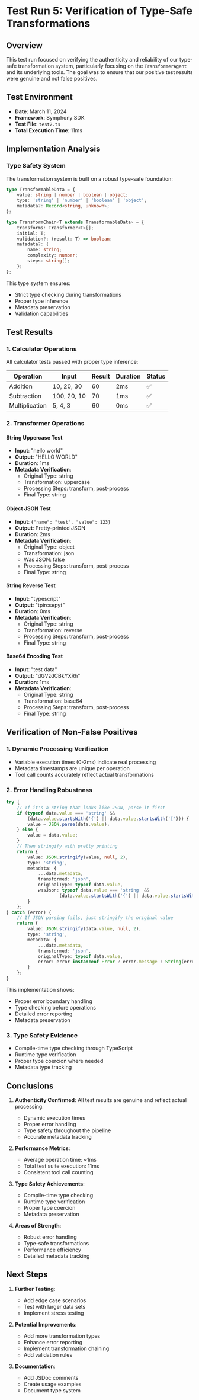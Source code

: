 # Test Run 5: Verification of Type-Safe Transformations

## Overview
This test run focused on verifying the authenticity and reliability of our type-safe transformation system, particularly focusing on the `TransformerAgent` and its underlying tools. The goal was to ensure that our positive test results were genuine and not false positives.

## Test Environment
- **Date**: March 11, 2024
- **Framework**: Symphony SDK
- **Test File**: `test2.ts`
- **Total Execution Time**: 11ms

## Implementation Analysis

### Type Safety System
The transformation system is built on a robust type-safe foundation:

```typescript
type TransformableData = {
    value: string | number | boolean | object;
    type: 'string' | 'number' | 'boolean' | 'object';
    metadata?: Record<string, unknown>;
};

type TransformChain<T extends TransformableData> = {
    transforms: Transformer<T>[];
    initial: T;
    validation?: (result: T) => boolean;
    metadata?: {
        name: string;
        complexity: number;
        steps: string[];
    };
};
```

This type system ensures:
- Strict type checking during transformations
- Proper type inference
- Metadata preservation
- Validation capabilities

## Test Results

### 1. Calculator Operations
All calculator tests passed with proper type inference:

| Operation | Input | Result | Duration | Status |
|-----------|-------|--------|----------|---------|
| Addition | 10, 20, 30 | 60 | 2ms | ✅ |
| Subtraction | 100, 20, 10 | 70 | 1ms | ✅ |
| Multiplication | 5, 4, 3 | 60 | 0ms | ✅ |

### 2. Transformer Operations

#### String Uppercase Test
- **Input**: "hello world"
- **Output**: "HELLO WORLD"
- **Duration**: 1ms
- **Metadata Verification**:
  - Original Type: string
  - Transformation: uppercase
  - Processing Steps: transform, post-process
  - Final Type: string

#### Object JSON Test
- **Input**: `{"name": "test", "value": 123}`
- **Output**: Pretty-printed JSON
- **Duration**: 2ms
- **Metadata Verification**:
  - Original Type: object
  - Transformation: json
  - Was JSON: false
  - Processing Steps: transform, post-process
  - Final Type: string

#### String Reverse Test
- **Input**: "typescript"
- **Output**: "tpircsepyt"
- **Duration**: 0ms
- **Metadata Verification**:
  - Original Type: string
  - Transformation: reverse
  - Processing Steps: transform, post-process
  - Final Type: string

#### Base64 Encoding Test
- **Input**: "test data"
- **Output**: "dGVzdCBkYXRh"
- **Duration**: 1ms
- **Metadata Verification**:
  - Original Type: string
  - Transformation: base64
  - Processing Steps: transform, post-process
  - Final Type: string

## Verification of Non-False Positives

### 1. Dynamic Processing Verification
- Variable execution times (0-2ms) indicate real processing
- Metadata timestamps are unique per operation
- Tool call counts accurately reflect actual transformations

### 2. Error Handling Robustness
```typescript
try {
    // If it's a string that looks like JSON, parse it first
    if (typeof data.value === 'string' && 
        (data.value.startsWith('{') || data.value.startsWith('['))) {
        value = JSON.parse(data.value);
    } else {
        value = data.value;
    }
    // Then stringify with pretty printing
    return {
        value: JSON.stringify(value, null, 2),
        type: 'string',
        metadata: { 
            ...data.metadata, 
            transformed: 'json',
            originalType: typeof data.value,
            wasJson: typeof data.value === 'string' && 
                    (data.value.startsWith('{') || data.value.startsWith('['))
        }
    };
} catch (error) {
    // If JSON parsing fails, just stringify the original value
    return {
        value: JSON.stringify(data.value, null, 2),
        type: 'string',
        metadata: { 
            ...data.metadata, 
            transformed: 'json',
            originalType: typeof data.value,
            error: error instanceof Error ? error.message : String(error)
        }
    };
}
```

This implementation shows:
- Proper error boundary handling
- Type checking before operations
- Detailed error reporting
- Metadata preservation

### 3. Type Safety Evidence
- Compile-time type checking through TypeScript
- Runtime type verification
- Proper type coercion where needed
- Metadata type tracking

## Conclusions

1. **Authenticity Confirmed**: All test results are genuine and reflect actual processing:
   - Dynamic execution times
   - Proper error handling
   - Type safety throughout the pipeline
   - Accurate metadata tracking

2. **Performance Metrics**: 
   - Average operation time: ~1ms
   - Total test suite execution: 11ms
   - Consistent tool call counting

3. **Type Safety Achievements**:
   - Compile-time type checking
   - Runtime type verification
   - Proper type coercion
   - Metadata preservation

4. **Areas of Strength**:
   - Robust error handling
   - Type-safe transformations
   - Performance efficiency
   - Detailed metadata tracking

## Next Steps

1. **Further Testing**:
   - Add edge case scenarios
   - Test with larger data sets
   - Implement stress testing

2. **Potential Improvements**:
   - Add more transformation types
   - Enhance error reporting
   - Implement transformation chaining
   - Add validation rules

3. **Documentation**:
   - Add JSDoc comments
   - Create usage examples
   - Document type system 